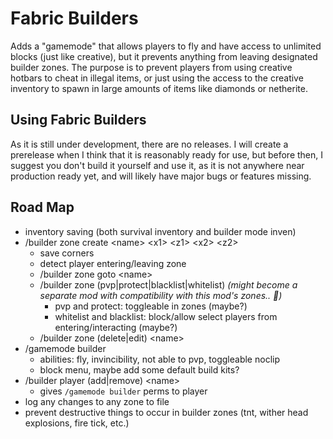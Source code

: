 # Fabric Builders
Adds a "gamemode" that allows players to fly and have access to unlimited blocks (just like creative),
but it prevents anything from leaving designated builder zones. The purpose is to prevent players from
using creative hotbars to cheat in illegal items, or just using the access to the creative inventory to
spawn in large amounts of items like diamonds or netherite.

## Using Fabric Builders
As it is still under development, there are no releases. I will create a prerelease when I think that
it is reasonably ready for use, but before then, I suggest you don't build it yourself and use it, as
it is not anywhere near production ready yet, and will likely have major bugs or features missing.

## Road Map
- inventory saving (both survival inventory and builder mode inven)
- /builder zone create \<name\> \<x1\> \<z1\> \<x2\> \<z2\>
    - save corners
    - detect player entering/leaving zone
    - /builder zone goto \<name\>
    - /builder zone (pvp|protect|blacklist|whitelist) *(might become a separate mod with compatibility with this mod's zones.. 🤔)*
        - pvp and protect: toggleable in zones (maybe?)
        - whitelist and blacklist: block/allow select players from entering/interacting (maybe?)
    - /builder zone (delete|edit) \<name\>
- /gamemode builder
    - abilities: fly, invincibility, not able to pvp, toggleable noclip
    - block menu, maybe add some default build kits?
- /builder player (add|remove) \<name\>
    - gives `/gamemode builder` perms to player
- log any changes to any zone to file
- prevent destructive things to occur in builder zones (tnt, wither head explosions, fire tick, etc.)
